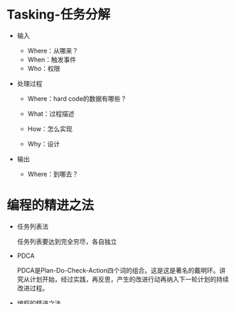 # Tasking-任务分解

* 输入

  * Where：从哪来？
  * When：触发事件
  * Who：权限

* 处理过程

  * Where：hard code的数据有哪些？

  * What：过程描述

  * How：怎么实现

  * Why：设计

* 输出

  * Where：到哪去？

# 编程的精进之法

* 任务列表法

  任务列表要达到完全穷尽，各自独立

* PDCA

  PDCA是Plan-Do-Check-Action四个词的组合。这是这是著名的戴明环。讲究从计划开始，经过实践，再反思，产生的改进行动再纳入下一轮计划的持续改进过程。

* 编程的精进之法

  任务列表法+PDCA式工作法形成的组合方法，是一个通过逐渐提升个人能力以达到高效工作的方法。

  > 我们需要在尽可能早的时候，让尽可能多的有用的动作变成自动的和习惯的......一段痛苦的艰难时期之后就是自由的时光。                                           ----美国心理学之父威廉詹姆士

## 像机器一样思考

* 像机器一样思考（一）------宏观的基础
  * 能像机器一样思考的人适合做程序员。
  * 所有的问题都从输入和输出的角度去思考，就是计算机这台机器的思考方式。

* 像机器一样思考（二）------数据的细节

  > 约束是你的朋友。                ----Rails之父DHH

  * 类型

    编程语言分为强类型（比如Java，C#，Scala）和弱类型（比如JavaScript，Ruby，Python）两种。

  * 结构

    通过结构化的方式来自定义类型

    ```
    let zhangsan = {
      name: "张三",
      age: 38,
      children: [{
        name: "李四",
        age: 10
      },{
        name: "王五",
        age: 5
      }]
    }
    ```

* 像机器一样思考（三）------穷尽就是力量

  * 各自独立

    所谓各自独立，说的就是在我们划分任务的过程中，每一个任务都对应一个代码块或一个函数，这些代码块和函数，是互相不包含的

  * 完全穷尽

    所谓的完全穷尽，说的是我们需要穷尽这个代码块或函数里所有的输入和输出。不能遗漏任何一个输入，任何一个输出。

  * 输入总共有下面几大类：

    1. 参数 
    2. 读取全局变量 
    3. 调用全局函数后得到的返回值 
    4. 读取局部作用域变量（比如this） 
    5. 调用局部函数后得到的返回值 
    6. hard code的数据

  * 输出总共有下面几大类： 

    1. 返回值 
    2. 修改全局变量 
    3. 调用全局函数时传的参数 
    4. 修改局部作用域变量（比如this） 
    5. 调用局部函数时传的参数

* 像机器一样思考（四）------一图抵千言
  * 画图的规则
    1. 本图基本元素由方块和带箭头的线组成
    2. 一个方块只代表一个函数或一个代码块，通常是函数，方块中可以写字，可以表达函数是属于哪个类或哪个实例等信息。
    3. 指向方块的线代表该函数的输入，背离方块的线代表函数的输出。
    4. 数据流动的时间轴遵守先从左到右，再从上到下的顺序。
    5. 每一对输入输出（输入在上，输出在下）加一个方块，表达了一次函数调用。
  * 当按照模块的角度去拆分task不work的时候，我们就要按照测试的角度来切分task了，这个思维的切换是TDD的核心。我们需要按照测试的视角来切分任务，从一个函数的实现视角转为一个函数的调用视角。